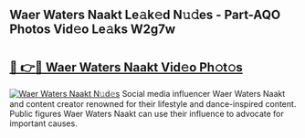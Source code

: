 ## Waer Waters Naakt Le𝚊k𝚎d N𝚞𝚍es - Part-AQO Photos Vid𝚎o Le𝚊ks W2g7w

# <h2><a href="http://fb1bln8.evod.top/?m=Waer+Waters+Naakt">🔗 👉🔴 Waer Waters Naakt Vid𝚎o Ph𝚘t𝚘s</a></h2>

[![Waer Waters Naakt N𝚞d𝚎s](https://i.imgur.com/8V9OHl7.gif)](http://fb1bln8.evod.top/?m=Waer+Waters+Naakt)
Social media influencer Waer Waters Naakt and content creator renowned for their lifestyle and dance-inspired content. Public figures Waer Waters Naakt can use their influence to advocate for important causes. 
